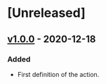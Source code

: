 # [Unreleased]

## [v1.0.0] - 2020-12-18

### Added
- First definition of the action.


[v1.0.0]: https://github.com/underscore69/ssh-scp-deploy/tree/v1.0.0